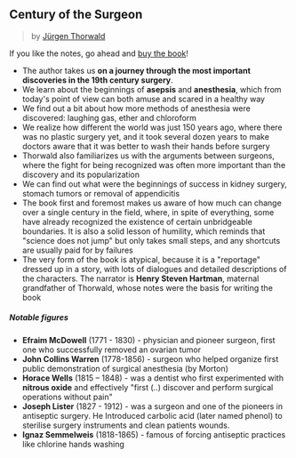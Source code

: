 ## Century of the Surgeon

> by [Jürgen Thorwald](https://www.goodreads.com/author/show/348694.J_rgen_Thorwald)

If you like the notes, go ahead and [buy the book](https://www.goodreads.com/book/show/8468201-the-century-of-the-surgeon)!

- The author takes us **on a journey through the most important discoveries in the 19th century surgery**.
- We learn about the beginnings of **asepsis** and **anesthesia**, which from today's point of view can both amuse and scared in a healthy way
- We find out a bit about how more methods of anesthesia were discovered: laughing gas, ether and chloroform
- We realize how different the world was just 150 years ago, where there was no plastic surgery yet, and it took several dozen years to make doctors aware that it was better to wash their hands before surgery
- Thorwald also familiarizes us with the arguments between surgeons, where the fight for being recognized was often more important than the discovery and its popularization
- We can find out what were the beginnings of success in kidney surgery, stomach tumors or removal of appendicitis
- The book first and foremost makes us aware of how much can change over a single century in the field, where, in spite of everything, some have already recognized the existence of certain unbridgeable boundaries. It is also a solid lesson of humility, which reminds that "science does not jump" but only takes small steps, and any shortcuts are usually paid for by failures
- The very form of the book is atypical, because it is a "reportage" dressed up in a story, with lots of dialogues and detailed descriptions of the characters. The narrator is **Henry Steven Hartman**, maternal grandfather of Thorwald, whose notes were the basis for writing the book

##### Notable figures

- **Efraim McDowell** (1771 - 1830) - physician and pioneer surgeon, first one who successfully removed an ovarian tumor
- **John Collins Warren** (1778-1856) - surgeon who helped organize first public demonstration of surgical anesthesia (by Morton)
- **Horace Wells** (1815 – 1848) - was a dentist who first experimented with **nitrous oxide** and effectively "first (..) discover and perform surgical operations without pain"
- **Joseph Lister** (1827 - 1912) - was a surgeon and one of the pioneers in antiseptic surgery. He Introduced carbolic acid (later named phenol) to sterilise surgery instruments and clean patients wounds.
- **Ignaz Semmelweis** (1818-1865) - famous of forcing antiseptic practices like chlorine hands washing
